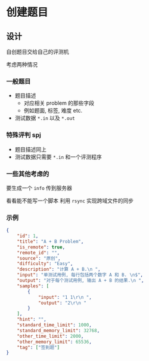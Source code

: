 # 创建题目

## 设计

自创题目交给自己的评测机

考虑两种情况

### 一般题目

- 题目描述
  - 对应相关 problem 的那些字段
  - 例如题面, 标签, 难度 etc.
- 测试数据 `*.in` 以及 `*.out`

### 特殊评判 spj

- 题目描述同上
- 测试数据只需要 `*.in` 和一个评测程序

### 一些其他考虑的

要生成一个 `info` 传到服务器

看看能不能写一个脚本 利用 `rsync` 实现跨域文件的同步

### 示例

```json
{
    "id": 1,
    "title": "A + B Problem",
    "is_remote": true,
    "remote_id": "",
    "source": "原创",
    "difficulty": "Easy",
    "description": "计算 A + B.\n ",
    "input": "单测试用例, 每行包括两个数字 A 和 B. \n$",
    "output": "对于每个测试用例, 输出 A + B 的结果.\n ",
    "samples": [
        {
            "input": "1 1\r\n ",
            "output": "2\r\n "
        }
    ],
    "hint": "",
    "standard_time_limit": 1000,
    "standard_memory_limit": 32768,
    "other_time_limit": 2000,
    "other_memory_limit": 65536,
    "tag": ["签到题"]
}
```
